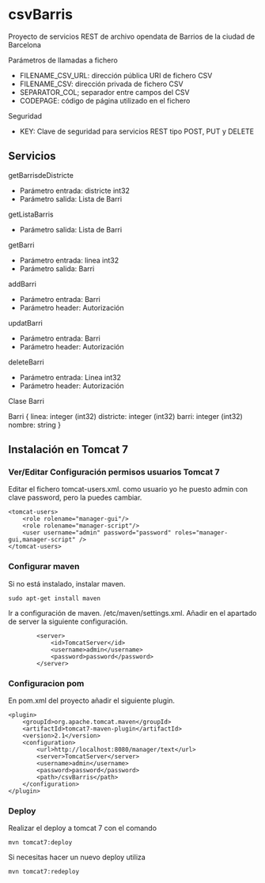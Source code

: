 csvBarris
===========

Proyecto de servicios REST de archivo opendata de Barrios de la ciudad de Barcelona

Parámetros de llamadas a fichero

* FILENAME_CSV_URL: dirección pública URI de fichero CSV
* FILENAME_CSV: dirección privada de fichero CSV
* SEPARATOR_COL; separador entre campos del CSV
* CODEPAGE: código de página utilizado en el fichero

Seguridad

* KEY: Clave de seguridad para servicios REST tipo POST, PUT y DELETE

Servicios 
---------

getBarrisdeDistricte
* Parámetro entrada: districte  int32  
* Parámetro salida: Lista de Barri

getListaBarris
* Parámetro salida: Lista de Barri

getBarri
* Parámetro entrada: linea  int32  
* Parámetro salida: Barri


addBarri
* Parámetro entrada: Barri
* Parámetro header: Autorización


updatBarri
* Parámetro entrada: Barri
* Parámetro header: Autorización


deleteBarri
* Parámetro entrada: Linea int32 
* Parámetro header: Autorización


Clase Barri

Barri
{
linea:	integer (int32)
districte: integer (int32)
barri:	 integer (int32)
nombre: string
}

Instalación en Tomcat 7
-----------------------

### Ver/Editar Configuración permisos usuarios Tomcat 7

Editar el fichero tomcat-users.xml. como usuario yo he puesto admin con clave password, pero la puedes cambiar.
```
<tomcat-users>
    <role rolename="manager-gui"/>
    <role rolename="manager-script"/>
    <user username="admin" password="password" roles="manager-gui,manager-script" />
</tomcat-users>
```

### Configurar maven 

Si no está instalado, instalar maven.

```
sudo apt-get install maven
```

Ir a configuración de maven. /etc/maven/settings.xml. Añadir en el apartado de server la siguiente configuración.

```
		<server>
			<id>TomcatServer</id>
			<username>admin</username>
			<password>password</password>
		</server>
```

### Configuracion pom

En pom.xml del proyecto añadir el siguiente plugin.

```
<plugin>
    <groupId>org.apache.tomcat.maven</groupId>
    <artifactId>tomcat7-maven-plugin</artifactId>
    <version>2.1</version>
    <configuration>
        <url>http://localhost:8080/manager/text</url>
        <server>TomcatServer</server>
        <username>admin</username>
        <password>password</password>
        <path>/csvBarris</path>
    </configuration>
</plugin> 
```

### Deploy 

Realizar el deploy a tomcat 7 con el comando 
```
mvn tomcat7:deploy
```
Si necesitas hacer un nuevo deploy utiliza
```
mvn tomcat7:redeploy
```

